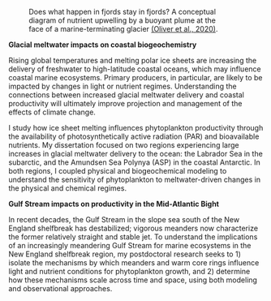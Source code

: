 <figure style="width: 400px" class="align-right">
  <img src="http://hildeoliver.github.io/assets/marine-terminating-glacier.png" alt="">
  <figcaption>Does what happen in fjords stay in fjords? A conceptual diagram of nutrient upwelling by a buoyant plume at the face of a marine-terminating glacier <a href="https://doi.org/10.1029/2020JC016185">(Oliver et al., 2020)</a>.</figcaption>
</figure> 

**Glacial meltwater impacts on coastal biogeochemistry**

Rising global temperatures and melting polar ice sheets are increasing the delivery of freshwater to high-latitude coastal oceans, which may influence coastal marine ecosystems. Primary producers, in particular, are likely to be impacted by changes in light or nutrient regimes. Understanding the connections between increased glacial meltwater delivery and coastal productivity will ultimately improve projection and management of the effects of climate change.

I study how ice sheet melting influences phytoplankton productivity through the availability of photosynthetically active radiation (PAR) and bioavailable nutrients. My dissertation focused on two regions experiencing large increases in glacial meltwater delivery to the ocean: the Labrador Sea in the subarctic, and the Amundsen Sea Polynya (ASP) in the coastal Antarctic. In both regions, I coupled physical and biogeochemical modeling to understand the sensitivity of phytoplankton to meltwater-driven changes in the physical and chemical regimes. 


**Gulf Stream impacts on productivity in the Mid-Atlantic Bight**

In recent decades, the Gulf Stream in the slope sea south of the New England shelfbreak has destabilized; vigorous meanders now characterize the former relatively straight and stable jet. To understand the implications of an increasingly meandering Gulf Stream for marine ecosystems in the New England shelfbreak region, my postdoctoral research seeks to 1) isolate the mechanisms by which meanders and warm core rings influence light and nutrient conditions for phytoplankton growth, and 2) determine how these mechanisms scale across time and space, using both modeling and observational approaches.

